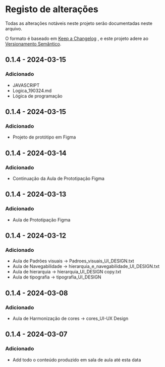 # Registo de alterações
Todas as alterações notáveis neste projeto serão documentadas neste arquivo.

O formato é baseado em [Keep a Changelog](https://keepachangelog.com/pt-BR/1.1.0/) , e este projeto adere ao [Versionamento Semântico](https://semver.org/lang/pt-BR/).

## 0.1.4 - 2024-03-15

### Adicionado
- JAVASCRIPT
- Logica_190324.md
- Lógica de programação

## 0.1.4 - 2024-03-15

### Adicionado
- Projeto de protótipo em Figma

## 0.1.4 - 2024-03-14

### Adicionado
- Continuação da Aula de Prototipação Figma

## 0.1.4 - 2024-03-13

### Adicionado
- Aula de Prototipação Figma

## 0.1.4 - 2024-03-12

### Adicionado
- Aula de Padrões visuais -> Padroes_visuais_UI_DESIGN.txt
- Aula de Navegabilidade -> hierarquia_e_navegabilidade_UI_DESIGN.txt
- Aula de hierarquia -> hierarquia_UI_DESIGN copy.txt
- Aula de tipografia -> tipografia_UI_DESIGN

## 0.1.4 - 2024-03-08

### Adicionado
- Aula de Harmonização de cores -> cores_UI-UX Design 

## 0.1.4 - 2024-03-07

### Adicionado
- Add todo o conteúdo produzido em sala de aula até esta data 